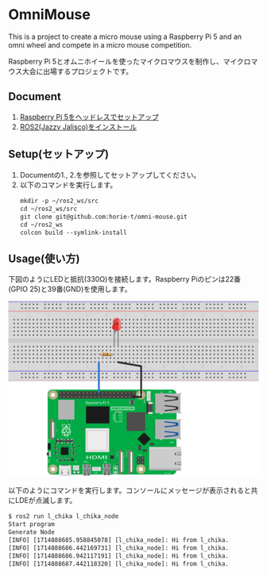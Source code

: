 # OmniMouse

This is a project to create a micro mouse using a Raspberry Pi 5 and an omni wheel and compete in a micro mouse competition.

Raspberry Pi 5とオムニホイールを使ったマイクロマウスを制作し、マイクロマウス大会に出場するプロジェクトです。

## Document

1. [Raspberry Pi 5をヘッドレスでセットアップ](docs/raspberry_pi_5_os_setup.md)
2. [ROS2(Jazzy Jalisco)をインストール](docs/ros2_setup.md)

## Setup(セットアップ)

1. Documentの1., 2.を参照してセットアップしてください。
2. 以下のコマンドを実行します。  
   ```
   mkdir -p ~/ros2_ws/src
   cd ~/ros2_ws/src
   git clone git@github.com:horie-t/omni-mouse.git
   cd ~/ros2_ws
   colcon build --symlink-install
   ```

## Usage(使い方)

下図のようにLEDと抵抗(330Ω)を接続します。Raspberry Piのピンは22番(GPIO 25)と39番(GND)を使用します。

![](docs/images/LChika_Breadboard.svg)

以下のようにコマンドを実行します。コンソールにメッセージが表示されると共にLDEが点滅します。
```
$ ros2 run l_chika l_chika_node
Start program
Generate Node
[INFO] [1714888685.958845078] [l_chika_node]: Hi from l_chika.
[INFO] [1714888686.442169731] [l_chika_node]: Hi from l_chika.
[INFO] [1714888686.942117191] [l_chika_node]: Hi from l_chika.
[INFO] [1714888687.442118320] [l_chika_node]: Hi from l_chika.
```